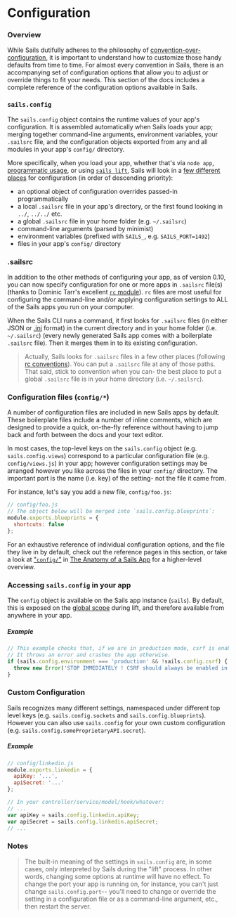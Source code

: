 # Configuration

### Overview

While Sails dutifully adheres to the philosophy of [convention-over-configuration](), it is important to understand how to customize those handy defaults from time to time.  For almost every convention in Sails, there is an accompanying set of configuration options that allow you to adjust or override things to fit your needs.  This section of the docs includes a complete reference of the configuration options available in Sails.




### `sails.config`
The `sails.config` object contains the runtime values of your app's configuration. It is assembled automatically when Sails loads your app; merging together command-line arguments, environment variables, your `.sailsrc` file, and the configuration objects exported from any and all modules in your app's `config/` directory.

More specifically, when you load your app, whether that's via `node app`, [programmatic usage](), or using [`sails lift`](), Sails will look in a [few different places](https://github.com/dominictarr/rc#standards) for configuration (in order of descending priority):

+ an optional object of configuration overrides passed-in programmatically
+ a local `.sailsrc` file in your app's directory, or the first found looking in `../`, `../../` etc.
+ a global `.sailsrc` file in your home folder (e.g. `~/.sailsrc`)
+ command-line arguments (parsed by minimist)
+ environment variables (prefixed with `SAILS_`, e.g. `SAILS_PORT=1492`)
+ files in your app's `config/` directory



### .sailsrc

In addition to the other methods of configuring your app, as of version 0.10, you can now specify configuration for one or more apps in `.sailsrc` file(s) (thanks to Dominic Tarr's excellent [`rc` module](https://github.com/dominictarr/rc)).  `rc` files are most useful for configuring the command-line and/or applying configuration settings to ALL of the Sails apps you run on your computer.  

When the Sails CLI runs a command, it first looks for  `.sailsrc` files (in either JSON or [.ini]() format) in the current directory and in your home folder (i.e. `~/.sailsrc`) (every newly generated Sails app comes with a boilerplate `.sailsrc` file).  Then it merges them in to its existing configuration.

> Actually, Sails looks for `.sailsrc` files in a few other places (following [rc conventions](https://github.com/dominictarr/rc#standards)).  You can put a `.sailsrc` file at any of those paths.  That said, stick to convention when you can- the best place to put a global `.sailsrc` file is in your home directory (i.e. `~/.sailsrc`).



### Configuration files (`config/*`)

A number of configuration files are included in new Sails apps by default.  These boilerplate files include a number of inline comments, which are designed to provide a quick, on-the-fly reference without having to jump back and forth between the docs and your text editor.

In most cases, the top-level keys on the `sails.config` object (e.g. `sails.config.views`) correspond to a particular configuration file (e.g. `config/views.js`) in your app; however configuration settings may be arranged however you like across the files in your `config/` directory.  The important part is the name (i.e. key) of the setting- not the file it came from.

For instance, let's say you add a new file, `config/foo.js`:

```js
// config/foo.js
// The object below will be merged into `sails.config.blueprints`:
module.exports.blueprints = {
  shortcuts: false
};
```

For an exhaustive reference of individual configuration options, and the file they live in by default, check out the reference pages in this section, or take a look at ["`config/`"](./#!documentation/anatomy/config) in [The Anatomy of a Sails App](./#!documentation/anatomy) for a higher-level overview.




### Accessing `sails.config` in your app

The `config` object is available on the Sails app instance (`sails`).  By default, this is exposed on the [global scope](./#!documentation/reference/Globals.md) during lift, and therefore available from anywhere in your app.

##### Example
```javascript
// This example checks that, if we are in production mode, csrf is enabled.
// It throws an error and crashes the app otherwise.
if (sails.config.environment === 'production' && !sails.config.csrf) {
  throw new Error('STOP IMMEDIATELY ! CSRF should always be enabled in a production deployment!');
}
```



### Custom Configuration
Sails recognizes many different settings, namespaced under different top level keys (e.g. `sails.config.sockets` and `sails.config.blueprints`).  However you can also use `sails.config` for your own custom configuration (e.g. `sails.config.someProprietaryAPI.secret`).

##### Example

```javascript
// config/linkedin.js
module.exports.linkedin = {
  apiKey: '...',
  apiSecret: '...'
};
```

```javascript
// In your controller/service/model/hook/whatever:
// ...
var apiKey = sails.config.linkedin.apiKey;
var apiSecret = sails.config.linkedin.apiSecret;
// ...
```



### Notes
> The built-in meaning of the settings in `sails.config` are, in some cases, only interpreted by Sails during the "lift" process.  In other words, changing some options at runtime will have no effect.  To change the port your app is running on, for instance, you can't just change `sails.config.port`-- you'll need to change or override the setting in a configuration file or as a command-line argument, etc., then restart the server.


